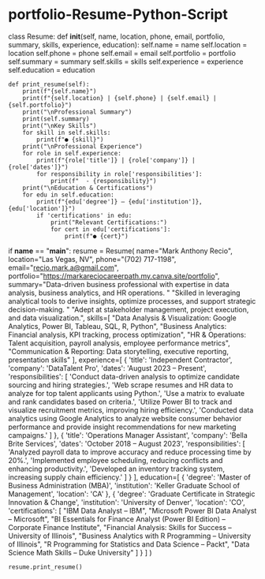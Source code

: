 # portfolio-Resume-Python-Script
class Resume:
    def __init__(self, name, location, phone, email, portfolio, summary, skills, experience, education):
        self.name = name
        self.location = location
        self.phone = phone
        self.email = email
        self.portfolio = portfolio
        self.summary = summary
        self.skills = skills
        self.experience = experience
        self.education = education

    def print_resume(self):
        print(f"{self.name}")
        print(f"{self.location} | {self.phone} | {self.email} | {self.portfolio}")
        print("\nProfessional Summary")
        print(self.summary)
        print("\nKey Skills")
        for skill in self.skills:
            print(f"● {skill}")
        print("\nProfessional Experience")
        for role in self.experience:
            print(f"{role['title']} | {role['company']} | {role['dates']}")
            for responsibility in role['responsibilities']:
                print(f"  - {responsibility}")
        print("\nEducation & Certifications")
        for edu in self.education:
            print(f"{edu['degree']} – {edu['institution']}, {edu['location']}")
            if 'certifications' in edu:
                print("Relevant Certifications:")
                for cert in edu['certifications']:
                    print(f"● {cert}")


if __name__ == "__main__":
    resume = Resume(
        name="Mark Anthony Recio",
        location="Las Vegas, NV",
        phone="(702) 717-1198",
        email="recio.mark.a@gmail.com",
        portfolio="https://markareciocareerpath.my.canva.site/portfolio",
        summary="Data-driven business professional with expertise in data analysis, business analytics, and HR operations. "
                "Skilled in leveraging analytical tools to derive insights, optimize processes, and support strategic decision-making. "
                "Adept at stakeholder management, project execution, and data visualization.",
        skills=[
            "Data Analysis & Visualization: Google Analytics, Power BI, Tableau, SQL, R, Python",
            "Business Analytics: Financial analysis, KPI tracking, process optimization",
            "HR & Operations: Talent acquisition, payroll analysis, employee performance metrics",
            "Communication & Reporting: Data storytelling, executive reporting, presentation skills"
        ],
        experience=[
            {
                'title': 'Independent Contractor',
                'company': 'DataTalent Pro',
                'dates': 'August 2023 – Present',
                'responsibilities': [
                    'Conduct data-driven analysis to optimize candidate sourcing and hiring strategies.',
                    'Web scrape resumes and HR data to analyze for top talent applicants using Python.',
                    'Use a matrix to evaluate and rank candidates based on criteria.',
                    'Utilize Power BI to track and visualize recruitment metrics, improving hiring efficiency.',
                    'Conducted data analytics using Google Analytics to analyze website consumer behavior performance and provide insight recommendations for new marketing campaigns.'
                ]
            },
            {
                'title': 'Operations Manager Assistant',
                'company': 'Bella Brite Services',
                'dates': 'October 2018 – August 2023',
                'responsibilities': [
                    'Analyzed payroll data to improve accuracy and reduce processing time by 20%.',
                    'Implemented employee scheduling, reducing conflicts and enhancing productivity.',
                    'Developed an inventory tracking system, increasing supply chain efficiency.'
                ]
            }
        ],
        education=[
            {
                'degree': 'Master of Business Administration (MBA)',
                'institution': 'Keller Graduate School of Management',
                'location': 'CA'
            },
            {
                'degree': 'Graduate Certificate in Strategic Innovation & Change',
                'institution': 'University of Denver',
                'location': 'CO',
                'certifications': [
                    "IBM Data Analyst – IBM",
                    "Microsoft Power BI Data Analyst – Microsoft",
                    "BI Essentials for Finance Analyst (Power BI Edition) – Corporate Finance Institute",
                    "Financial Analysis: Skills for Success – University of Illinois",
                    "Business Analytics with R Programming – University of Illinois",
                    "R Programming for Statistics and Data Science – Packt",
                    "Data Science Math Skills – Duke University"
                ]
            }
        ]
    )

    resume.print_resume()
